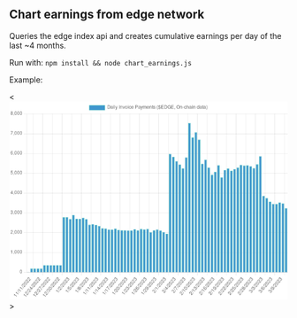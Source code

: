 ## Chart earnings from edge network

Queries the edge index api and creates cumulative earnings per day of the last ~4 months.

Run with:
`npm install && node chart_earnings.js`


Example:

<![earnings example](./earnings.png)>
